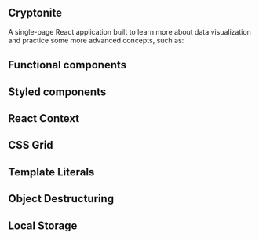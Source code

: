 
## Cryptonite

A single-page React application built to learn more about data visualization and practice some more advanced concepts, such as:

## Functional components
## Styled components
## React Context
## CSS Grid
## Template Literals
## Object Destructuring
## Local Storage
